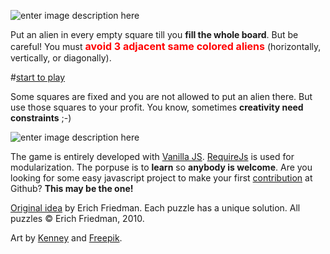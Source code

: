 ![enter image description here](https://raw.githubusercontent.com/raulvillares/3sacrowd/master/img/logos/logo2.png)

Put an alien in every empty square till you **fill the whole board**. But be careful! You must **<font size="3" color="red">avoid 3 adjacent same colored aliens</font>** (horizontally, vertically, or diagonally).

#[start to play](https://raulvillares.github.io/3sacrowd/index.html)

Some squares are fixed and you are not allowed to put an alien there. But use those squares to your profit. You know, sometimes **creativity need constraints** ;-)

![enter image description here](https://raw.githubusercontent.com/raulvillares/3sacrowd/master/img/demo.png)

The game is entirely developed with [Vanilla JS](http://vanilla-js.com/). [RequireJs](http://requirejs.org/) is used for modularization. The porpuse is to **learn** so **anybody is welcome**. Are you looking for some easy javascript project to make your first [contribution](https://akrabat.com/the-beginners-guide-to-contributing-to-a-github-project/) at Github? **This may be the one!**

[Original idea](http://www2.stetson.edu/~efriedma/puzzle/tic/) by Erich Friedman. Each puzzle has a unique solution. All puzzles © Erich Friedman, 2010.

Art by [Kenney](https://kenney.nl/) and [Freepik](http://www.freepik.com/).